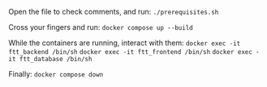 Open the file to check comments, and run:
	`./prerequisites.sh`

Cross your fingers and run:
	`docker compose up --build`

While the containers are running, interact with them:
	`docker exec -it ftt_backend /bin/sh`
	`docker exec -it ftt_frontend /bin/sh`
	`docker exec -it ftt_database /bin/sh`

Finally:
	`docker compose down`
